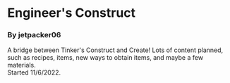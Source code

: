 # Engineer's Construct
### By jetpacker06
A bridge between Tinker's Construct and Create!
Lots of content planned, such as recipes, items, new ways to obtain items, and maybe a few materials.   
Started 11/6/2022.